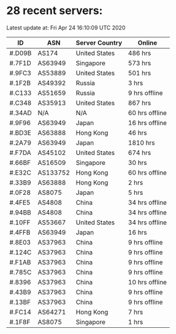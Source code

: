 # 28 recent servers:

Latest update at: Fri Apr 24 16:10:09 UTC 2020

| ID | ASN | Server Country | Online |
| -- | --- | -------------- | ------ |
| #.D09B | AS174 | United States | 486 hrs |
| #.7F1D | AS63949 | Singapore | 573 hrs |
| #.9FC3 | AS53889 | United States | 501 hrs |
| #.1F2B | AS49392 | Russia | 3 hrs |
| #.C133 | AS51659 | Russia | 9 hrs offline |
| #.C348 | AS35913 | United States | 867 hrs |
| #.34AD | N/A | N/A | 60 hrs offline |
| #.9F96 | AS63949 | Japan | 16 hrs offline |
| #.BD3E | AS63888 | Hong Kong | 46 hrs |
| #.2A79 | AS63949 | Japan | 1810 hrs |
| #.F7DA | AS45102 | United States | 674 hrs |
| #.66BF | AS16509 | Singapore | 30 hrs |
| #.E32C | AS133752 | Hong Kong | 60 hrs offline |
| #.33B9 | AS63888 | Hong Kong | 2 hrs |
| #.0F28 | AS8075 | Japan | 5 hrs |
| #.4FE5 | AS4808 | China | 34 hrs offline |
| #.94BB | AS4808 | China | 34 hrs offline |
| #.10FF | AS53667 | United States | 34 hrs offline |
| #.4FFB | AS63949 | Japan | 16 hrs |
| #.8E03 | AS37963 | China | 9 hrs offline |
| #.124C | AS37963 | China | 9 hrs offline |
| #.F1AB | AS37963 | China | 9 hrs offline |
| #.785C | AS37963 | China | 9 hrs offline |
| #.8396 | AS37963 | China | 10 hrs offline |
| #.43B9 | AS37963 | China | 9 hrs offline |
| #.13BF | AS37963 | China | 9 hrs offline |
| #.FC14 | AS64271 | Hong Kong | 7 hrs |
| #.1F8F | AS8075 | Singapore | 1 hrs |

